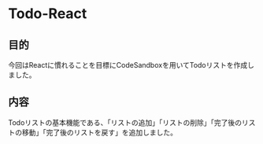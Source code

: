 # Todo-React
## 目的
今回はReactに慣れることを目標にCodeSandboxを用いてTodoリストを作成しました。

## 内容
Todoリストの基本機能である、「リストの追加」「リストの削除」「完了後のリストの移動」「完了後のリストを戻す」を追加しました。


